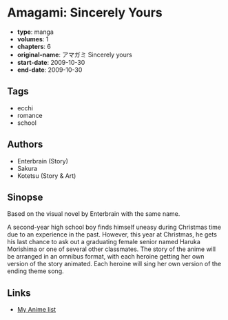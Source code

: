 # Amagami: Sincerely Yours

-   **type**: manga
-   **volumes**: 1
-   **chapters**: 6
-   **original-name**: アマガミ Sincerely yours
-   **start-date**: 2009-10-30
-   **end-date**: 2009-10-30

## Tags

-   ecchi
-   romance
-   school

## Authors

-   Enterbrain (Story)
-   Sakura
-   Kotetsu (Story & Art)

## Sinopse

Based on the visual novel by Enterbrain with the same name.

A second-year high school boy finds himself uneasy during Christmas time due to an experience in the past. However, this year at Christmas, he gets his last chance to ask out a graduating female senior named Haruka Morishima or one of several other classmates. The story of the anime will be arranged in an omnibus format, with each heroine getting her own version of the story animated. Each heroine will sing her own version of the ending theme song.

## Links

-   [My Anime list](https://myanimelist.net/manga/20318/Amagami__Sincerely_Yours)
